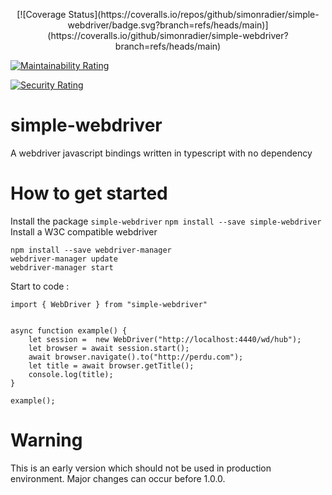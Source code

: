 <p align="center">
[![Coverage Status](https://coveralls.io/repos/github/simonradier/simple-webdriver/badge.svg?branch=refs/heads/main)](https://coveralls.io/github/simonradier/simple-webdriver?branch=refs/heads/main)

[![Maintainability Rating](https://sonarcloud.io/api/project_badges/measure?project=simonradier_simple-webdriver&metric=sqale_rating)](https://sonarcloud.io/summary/new_code?id=simonradier_simple-webdriver)

[![Security Rating](https://sonarcloud.io/api/project_badges/measure?project=simonradier_simple-webdriver&metric=security_rating)](https://sonarcloud.io/summary/new_code?id=simonradier_simple-webdriver)
</p>

# simple-webdriver
A webdriver javascript bindings written in typescript with no dependency

# How to get started
Install the package ```simple-webdriver```
```npm install --save simple-webdriver```
Install a W3C compatible webdriver
```
npm install --save webdriver-manager
webdriver-manager update
webdriver-manager start
```

Start to code :

```
import { WebDriver } from "simple-webdriver"


async function example() {
    let session =  new WebDriver("http://localhost:4440/wd/hub");
    let browser = await session.start();
    await browser.navigate().to("http://perdu.com");
    let title = await browser.getTitle();
    console.log(title);
} 

example();

```

# Warning
This is an early version which should not be used in production environment. Major changes can occur before 1.0.0.
